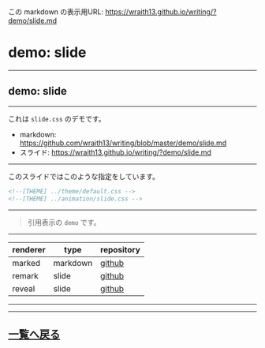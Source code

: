 <!--[NOWRITING]-->
<link rel="canonical" href="https://wraith13.github.io/writing/?demo/slide.md" />
この markdown の表示用URL: <a rel="canonical" href="https://wraith13.github.io/writing/?demo/slide.md">https://wraith13.github.io/writing/?demo/slide.md</a>
<!--[/NOWRITING]-->
<!--[RENDERER] REMARK -->
<!--
class: center, middle
-->

# demo:  slide

---

<!--
layout: true
-->

## demo: slide

---

これは `slide.css` のデモです。

- markdown: <https://github.com/wraith13/writing/blob/master/demo/slide.md>
- スライド: <https://wraith13.github.io/writing/?demo/slide.md>

---

このスライドではこのような指定をしています。

```HTML
<!--[THEME] ../theme/default.css -->
<!--[THEME] ../animation/slide.css -->
```

---

> 引用表示の `demo` です。

---

|renderer|type|repository|
|--|--|--|
|marked|markdown|[github](https://github.com/markedjs/marked)|
|remark|slide|[github](https://github.com/gnab/remark)|
|reveal|slide|[github](https://github.com/hakimel/reveal.js/)|

---

<!--
layout: true
-->

---

<!--
class: center, middle
-->

## [一覧へ戻る](./index.md)
